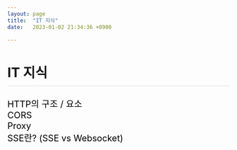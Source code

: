 ```yaml
---
layout: page
title:  "IT 지식"
date:   2023-01-02 21:34:36 +0900

---
```


<div style='font-size:20px'>
    <h2>IT 지식</h2>
    <a href="/it/2023/02/05/itPost-HTTP.html">HTTP의 구조 / 요소</a><br />
    <a href="/it/2023/02/26/itPost-CORS.html">CORS </a><br />
    <a href="/it/2023/03/05/itPost-Proxy.html">Proxy </a><br />
    <a href="/it/2023/04/24/itPost-SSE.html">SSE란? (SSE vs Websocket) </a><br />

</div>

<style>
div {
}
a {
    color: #000 !important;
    text-decoration: none;
}
h2 {
    border-bottom:1px solid #dcdcdc; 
    padding-bottom:10px;
}
</style>